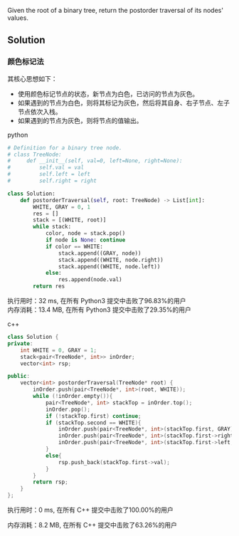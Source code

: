 Given the root of a binary tree, return the postorder traversal of its nodes' values.

## Solution

### 颜色标记法
其核心思想如下：

- 使用颜色标记节点的状态，新节点为白色，已访问的节点为灰色。
- 如果遇到的节点为白色，则将其标记为灰色，然后将其自身、右子节点、左子节点依次入栈。
- 如果遇到的节点为灰色，则将节点的值输出。

python
```python
# Definition for a binary tree node.
# class TreeNode:
#     def __init__(self, val=0, left=None, right=None):
#         self.val = val
#         self.left = left
#         self.right = right

class Solution:
    def postorderTraversal(self, root: TreeNode) -> List[int]:
        WHITE, GRAY = 0, 1
        res = []
        stack = [(WHITE, root)]
        while stack:
            color, node = stack.pop()
            if node is None: continue
            if color == WHITE:
                stack.append((GRAY, node))
                stack.append((WHITE, node.right))
                stack.append((WHITE, node.left))
            else:
                res.append(node.val)
        return res
```

执行用时：32 ms, 在所有 Python3 提交中击败了96.83%的用户  
内存消耗：13.4 MB, 在所有 Python3 提交中击败了29.35%的用户

c++
```c++
class Solution {
private:
    int WHITE = 0, GRAY = 1;
    stack<pair<TreeNode*, int>> inOrder;
    vector<int> rsp;

public:
    vector<int> postorderTraversal(TreeNode* root) {
        inOrder.push(pair<TreeNode*, int>(root, WHITE));
        while (!inOrder.empty()){
            pair<TreeNode*, int> stackTop = inOrder.top();
            inOrder.pop();
            if (!stackTop.first) continue;
            if (stackTop.second == WHITE){
                inOrder.push(pair<TreeNode*, int>(stackTop.first, GRAY));
                inOrder.push(pair<TreeNode*, int>(stackTop.first->right, WHITE));
                inOrder.push(pair<TreeNode*, int>(stackTop.first->left, WHITE));
            }
            else{
                rsp.push_back(stackTop.first->val);
            }
        }
        return rsp;
    }
};
```

执行用时：0 ms, 在所有 C++ 提交中击败了100.00%的用户

内存消耗：8.2 MB, 在所有 C++ 提交中击败了63.26%的用户
